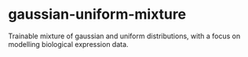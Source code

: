 # gaussian-uniform-mixture
Trainable mixture of gaussian and uniform distributions, with a focus on modelling biological expression data.

